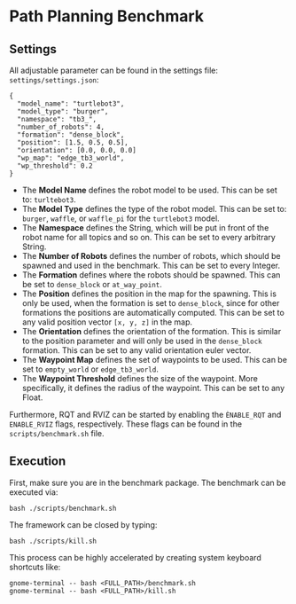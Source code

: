 # Path Planning Benchmark

## Settings

All adjustable parameter can be found in the settings file: `settings/settings.json`:
```
{
  "model_name": "turtlebot3",
  "model_type": "burger",
  "namespace": "tb3_",
  "number_of_robots": 4,
  "formation": "dense_block",
  "position": [1.5, 0.5, 0.5],
  "orientation": [0.0, 0.0, 0.0]
  "wp_map": "edge_tb3_world",
  "wp_threshold": 0.2
}
```
- The **Model Name** defines the robot model to be used.
This can be set to: `turltebot3`.
- The **Model Type** defines the type of the robot model.
This can be set to: `burger`, `waffle`, or `waffle_pi`
for the `turtlebot3` model.
- The **Namespace** defines the String, which will be put in front
of the robot name for all topics and so on.
This can be set to every arbitrary String.
- The **Number of Robots** defines the number of robots, which should
be spawned and used in the benchmark.
This can be set to every Integer.
- The **Formation** defines where the robots should be spawned.
This can be set to `dense_block` or `at_way_point`.
- The **Position** defines the position in the map for the spawning.
This is only be used, when the formation is set to `dense_block`, since
for other formations the positions are automatically computed.
This can be set to any valid position vector `[x, y, z]` in the map.
- The **Orientation** defines the orientation of the formation. This is 
similar to the position parameter and will only be used in the `dense_block`
formation. This can be set to any valid orientation euler vector.
- The **Waypoint Map** defines the set of waypoints to be used.
This can be set to `empty_world` or `edge_tb3_world`.
- The **Waypoint Threshold** defines the size of the waypoint.
More specifically, it defines the radius of the waypoint.
This can be set to any Float.

Furthermore, RQT and RVIZ can be started by enabling
the `ÈNABLE_RQT` and `ENABLE_RVIZ` flags, respectively.
These flags can be found in the `scripts/benchmark.sh` file.

## Execution

First, make sure you are in the benchmark package.
The benchmark can be executed via:
```
bash ./scripts/benchmark.sh
```
The framework can be closed by typing:
```
bash ./scripts/kill.sh
```
This process can be highly accelerated by creating system keyboard shortcuts like:
```
gnome-terminal -- bash <FULL_PATH>/benchmark.sh
gnome-terminal -- bash <FULL_PATH>/kill.sh
```
